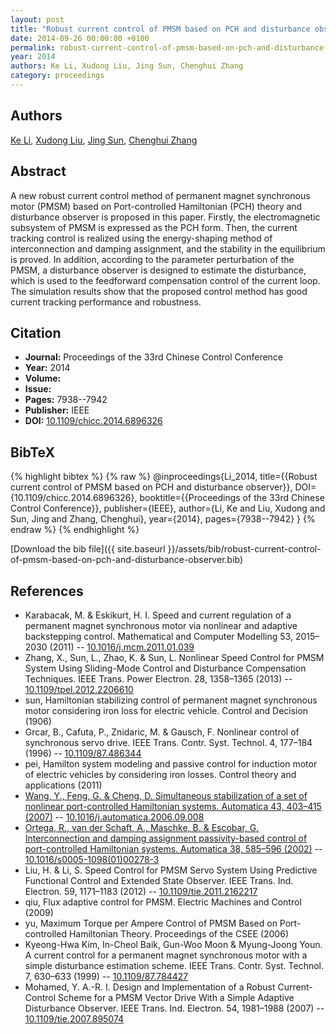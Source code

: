 ```yaml
---
layout: post
title: "Robust current control of PMSM based on PCH and disturbance observer"
date: 2014-09-26 00:00:00 +0100
permalink: robust-current-control-of-pmsm-based-on-pch-and-disturbance-observer
year: 2014
authors: Ke Li, Xudong Liu, Jing Sun, Chenghui Zhang
category: proceedings
---
```

 
## Authors
[Ke Li](authors/ke-li), [Xudong Liu](authors/xudong-liu), [Jing Sun](authors/jing-sun), [Chenghui Zhang](authors/chenghui-zhang)
 
## Abstract
A new robust current control method of permanent magnet synchronous motor (PMSM) based on Port-controlled Hamiltonian (PCH) theory and disturbance observer is proposed in this paper. Firstly, the electromagnetic subsystem of PMSM is expressed as the PCH form. Then, the current tracking control is realized using the energy-shaping method of interconnection and damping assignment, and the stability in the equilibrium is proved. In addition, according to the parameter perturbation of the PMSM, a disturbance observer is designed to estimate the disturbance, which is used to the feedforward compensation control of the current loop. The simulation results show that the proposed control method has good current tracking performance and robustness.
 
## Citation
- **Journal:** Proceedings of the 33rd Chinese Control Conference
- **Year:** 2014
- **Volume:** 
- **Issue:** 
- **Pages:** 7938--7942
- **Publisher:** IEEE
- **DOI:** [10.1109/chicc.2014.6896326](https://doi.org/10.1109/chicc.2014.6896326)
 
## BibTeX
{% highlight bibtex %}
{% raw %}
@inproceedings{Li_2014,
  title={{Robust current control of PMSM based on PCH and disturbance observer}},
  DOI={10.1109/chicc.2014.6896326},
  booktitle={{Proceedings of the 33rd Chinese Control Conference}},
  publisher={IEEE},
  author={Li, Ke and Liu, Xudong and Sun, Jing and Zhang, Chenghui},
  year={2014},
  pages={7938--7942}
}
{% endraw %}
{% endhighlight %}
 
[Download the bib file]({{ site.baseurl }}/assets/bib/robust-current-control-of-pmsm-based-on-pch-and-disturbance-observer.bib)
 
## References
- Karabacak, M. & Eskikurt, H. I. Speed and current regulation of a permanent magnet synchronous motor via nonlinear and adaptive backstepping control. Mathematical and Computer Modelling 53, 2015–2030 (2011) -- [10.1016/j.mcm.2011.01.039](https://doi.org/10.1016/j.mcm.2011.01.039)
- Zhang, X., Sun, L., Zhao, K. & Sun, L. Nonlinear Speed Control for PMSM System Using Sliding-Mode Control and Disturbance Compensation Techniques. IEEE Trans. Power Electron. 28, 1358–1365 (2013) -- [10.1109/tpel.2012.2206610](https://doi.org/10.1109/tpel.2012.2206610)
- sun, Hamiltonian stabilizing control of permanent magnet synchronous motor considering iron loss for electric vehicle. Control and Decision (1906)
- Grcar, B., Cafuta, P., Znidaric, M. & Gausch, F. Nonlinear control of synchronous servo drive. IEEE Trans. Contr. Syst. Technol. 4, 177–184 (1996) -- [10.1109/87.486344](https://doi.org/10.1109/87.486344)
- pei, Hamilton system modeling and passive control for induction motor of electric vehicles by considering iron losses. Control theory and applications (2011)
- [Wang, Y., Feng, G. & Cheng, D. Simultaneous stabilization of a set of nonlinear port-controlled Hamiltonian systems. Automatica 43, 403–415 (2007)](simultaneous-stabilization-of-a-set-of-nonlinear-port-controlled-hamiltonian-systems) -- [10.1016/j.automatica.2006.09.008](https://doi.org/10.1016/j.automatica.2006.09.008)
- [Ortega, R., van der Schaft, A., Maschke, B. & Escobar, G. Interconnection and damping assignment passivity-based control of port-controlled Hamiltonian systems. Automatica 38, 585–596 (2002)](interconnection-and-damping-assignment-passivity-based-control-of-port-controlled-hamiltonian-systems) -- [10.1016/s0005-1098(01)00278-3](https://doi.org/10.1016/s0005-1098(01)00278-3)
- Liu, H. & Li, S. Speed Control for PMSM Servo System Using Predictive Functional Control and Extended State Observer. IEEE Trans. Ind. Electron. 59, 1171–1183 (2012) -- [10.1109/tie.2011.2162217](https://doi.org/10.1109/tie.2011.2162217)
- qiu, Flux adaptive control for PMSM. Electric Machines and Control (2009)
- yu, Maximum Torque per Ampere Control of PMSM Based on Port-controlled Hamiltonian Theory. Proceedings of the CSEE (2006)
- Kyeong-Hwa Kim, In-Cheol Baik, Gun-Woo Moon & Myung-Joong Youn. A current control for a permanent magnet synchronous motor with a simple disturbance estimation scheme. IEEE Trans. Contr. Syst. Technol. 7, 630–633 (1999) -- [10.1109/87.784427](https://doi.org/10.1109/87.784427)
- Mohamed, Y. A.-R. I. Design and Implementation of a Robust Current-Control Scheme for a PMSM Vector Drive With a Simple Adaptive Disturbance Observer. IEEE Trans. Ind. Electron. 54, 1981–1988 (2007) -- [10.1109/tie.2007.895074](https://doi.org/10.1109/tie.2007.895074)

